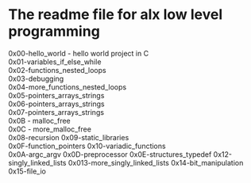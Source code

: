 # The readme file for alx low level programming  
0x00-hello_world - hello world project in C  
0x01-variables_if_else_while  
0x02-functions_nested_loops  
0x03-debugging  
0x04-more_functions_nested_loops  
0x05-pointers_arrays_strings  
0x06-pointers_arrays_strings  
0x07-pointers_arrays_strings  
0x0B - malloc_free  
0x0C - more_malloc_free  
0x08-recursion 
0x09-static_libraries  
0x0F-function_pointers 
0x10-variadic_functions   
0x0A-argc_argv 
0x0D-preprocessor 
0x0E-structures_typedef 
0x12-singly_linked_lists 
0x013-more_singly_linked_lists 
0x14-bit_manipulation 
0x15-file_io        
